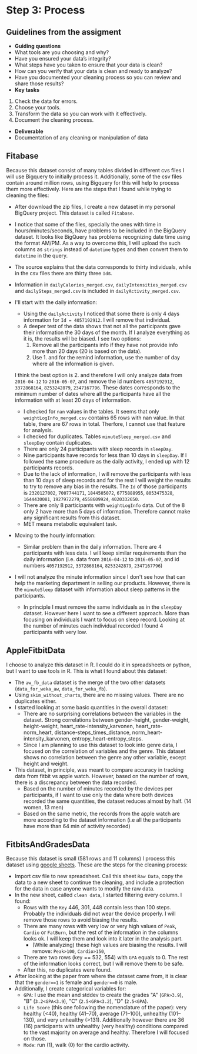 # Step 3: Process

## Guidelines from the assigment

 * __Guiding questions__
  * What tools are you choosing and why?
  * Have you ensured your data’s integrity?
  * What steps have you taken to ensure that your data is clean?
  * How can you verify that your data is clean and ready to analyze?
  * Have you documented your cleaning process so you can review and share those results?
 * __Key tasks__
  1. Check the data for errors.
  2. Choose your tools.
  3. Transform the data so you can work with it effectively.
  4. Document the cleaning process.
 * __Deliverable__
  * Documentation of any cleaning or manipulation of data


## Fitabase

Because this dataset consist of many tables divided in different cvs files I will use Bigquery to initially process it.
Additionally, some of the csv files contain around million rows, using Bigquery for this will help to process them more effectively. Here are the steps that I found while trying to cleaning the files:

  * After download the zip files, I create a new dataset in my personal BigQuery project. This dataset is called `Fitabase`.
  * I notice that some of the files, specially the ones with time in hours/minutes/seconds, have problems to be included in the BigQuery dataset. It looks like BigQuery has problems recognizing date time using the format AM/PM. As a way to overcome this, I will upload the such columns as `strings` instead of `datetime` types and then convert them to `datetime` in the query.
  * The source explains that the data corresponds to thirty individuals, while in the csv files there are thirty three `Id`s.
  * Information in `dailyCalories_merged.csv`, `dailyIntensities_merged.csv` and `dailySteps_merged.csv` is included in `dailyActivity_merged.csv`.
  * I'll start with the daily information:
    * Using the `dailyActivity` I noticed that some there is only 4 days information for `Id = 4057192912`. I will remove that individual.
    * A deeper test of the data shows that not all the participants gave their information the 30 days of the month. If I analyze everything as it is, the results will be biased. I see two options:
      1. Remove all the participants info if they have not provide info more than 20 days (20 is based on the data).
      2. Use 1. and for the remind information, use the number of day where all the information is given.

    I think the best option is 2. and therefore I will only analyze data from `2016-04-12` to `2016-05-07`, and remove the id numbers `4057192912`, `3372868164`, `8253242879`, `2347167796`. These dates corresponds to the minimum number of dates where all the participants have all the information with at least 20 days of information.
    * I checked for `nan` values in the tables. It seems that only `weightLogInfo_merged.csv` contains 65 rows with nan value. In that table, there are 67 rows in total. Therfore, I cannot use that feature for analysis.
    * I checked for duplicates. Tables `minuteSleep_merged.csv` and `sleepDay` contain duplicates.  
    * There are only 24 participants with sleep records in `sleepDay`.
    * Nine participants have records for less than 10 days in `sleepDay`. If I followed the same procedure as the daily activity, I ended up with 12 participants records.
    * Due to the lack of information, I will remove the participants with less than 10 days of sleep records and for the rest I will weight the results to try to remove any bias in the results. The `Id` of those participants is `2320127002`, `7007744171`, `1844505072`, `6775888955`, `8053475328`, `1644430081`, `1927972279`, `4558609924`, `4020332650`.
    * There are only 8 participants with `weightLogInfo` data. Out of the 8 only 2 have more than 5 days of information. Therefore cannot make any significant results from this dataset.
    * MET means metabolic equivalent task.

  * Moving to the hourly information:
    * Similar problem than in the daily information. There are 4 participants with less data. I will keep similar requirements than the daily information (i.e. data from `2016-04-12` to `2016-05-07`, and id numbers `4057192912`, `3372868164`, `8253242879`, `2347167796`)

  * I will not analyze the minute information since I don't see how that can help the marketing department in selling our products. However, there is the `minuteSleep` dataset with information about sleep patterns in the participants.
    * In principle I must remove the same individuals as in the `sleepDay` dataset. However here I want to see a different approach. More than focusing on individuals I want to focus on sleep record. Looking at the number of minutes each individual recorded I found 4 participants with very low.

## AppleFitbitData

I choose to analyze this dataset in R. I could do it in spreadsheets or python, but I want to use tools in R. This is what I found about this dataset:

  * The `aw_fb_data` dataset is the merge of the two other datasets (`data_for_weka_aw`, `data_for_weka_fb`).
  * Using `skim_without_charts`, there are no missing values. There are no duplicates either.
  * I started looking at some basic quantities in the overall dataset:
    * There are no surprising correlations between the variables in the dataset. Strong correlations between gender-height, gender-weight, height-weight, heart_rate-intensity_karvonen, heart_rate-norm_heart, distance-steps_times_distance, norm_heart-intensity_karvonen, entropy_heart-entropy_steps.
    * Since I am planning to use this dataset to look into genre data, I focused on the correlation of variables and the genre. This dataset shows no correlation between the genre any other variable, except height and weight.
  * This dataset, in principle, was meant to compare accuracy in tracking data from fitbit vs apple watch. However, based on the number of rows, there is a discrepancy between the data recorded.
    * Based on the number of minutes recorded by the devices per participants, if I want to use only the data where both devices recorded the same quantities, the dataset reduces almost by half. (14 women, 13 men)
    * Based on the same metric, the records from the apple watch are more according to the dataset information (i.e all the participants have more than 64 min of activity recorded)


## FitbitsAndGradesData

Because this dataset is small (581 rows and 11 columns) I process this dataset using [google sheets](https://docs.google.com/spreadsheets/d/1zigDuu3XxDAbuZac-vhzvmmE9q8ApM4BV5-ac1WcpEo/edit?usp=sharing). These are the steps for the cleaning process:
  * Import csv file to new spreadsheet. Call this sheet `Raw Data`, copy the data to a new sheet to continue the cleaning, and include a protection for the data in case anyone wants to modify the raw data.
  * In the new sheet, called `clean data`, I started filtering every column. I found:
    * Rows with the `Key` 446, 301, 448 contain less than 100 steps. Probably the individuals did not wear the device properly. I will remove those rows to avoid biasing the results.
    * There are many rows with very low or very high values of `Peak`, `Cardio` or `FatBurn`, but the rest of the information in the columns looks ok. I will keep them and look into it later in the analysis part.
      * (While analyzing) these high values are biasing the results. I will remove: `Peak>100`, `Cardio>150`,
    * There are two rows (key == 532, 554) with `GPA` equals to 0. The rest of the information looks correct, but I will remove them to be safe.
    * After this, no duplicates were found.  
  * After looking at the paper from where the dataset came from, it is clear that the `gender==1` is female and `gender==0` is male.
  * Additionally, I create categorical variables for:
    * `GPA`: I use the mean and stddev to create the grades "A" (`GPA>3.9`), "B" (`3.2<GPA<3.9`), "C" (`2.5<GPA<3.2`), "D" (`2.5<GPA`).
    * `Life Score` (this one following the nomenclature of the paper): very healthy (<40), healthy (41–70), average (71–100), unhealthy (101–130), and very unhealthy (>131). Additionally however there are 36 (16) participants with unhealthy (very healthy) conditions compared to the vast majority on average and healthy. Therefore I will focused on those.
    * `Mode`: run (1), walk (0) for the cardio activity.

